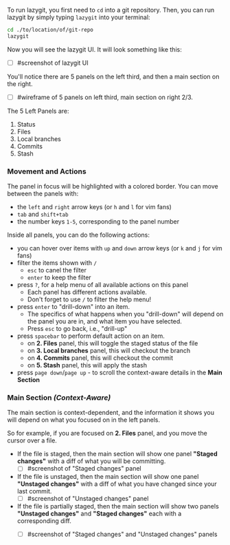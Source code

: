 To run lazygit, you first need to `cd` into a git repository. Then, you can run lazygit by simply typing `lazygit` into your terminal:
```bash
cd ./to/location/of/git-repo
lazygit
```

Now you will see the lazygit UI. It will look something like this:
- [ ] #screenshot of lazygit UI

You'll notice there are 5 panels on the left third, and then a main section on the right.
- [ ] #wireframe of 5 panels on left third, main section on right 2/3.

The 5 Left Panels are:
1. Status
2. Files
3. Local branches
4. Commits
5. Stash

### Movement and Actions
The panel in focus will be highlighted with a colored border. You can move between the panels with:
- the `left` and `right` arrow keys (or `h` and `l` for vim fans)
- `tab` and `shift+tab`
- the number keys `1-5`, corresponding to the panel number

Inside all panels, you can do the following actions:
- you can hover over items with `up` and `down` arrow keys (or `k` and `j` for vim fans)
- filter the items shown with `/`
  - `esc` to canel the filter
  - `enter` to keep the filter
- press `?`, for a help menu of all available actions on this panel
  - Each panel has different actions available.
  - Don't forget to use `/` to filter the help menu!
- press `enter` to "drill-down" into an item.
    - The specifics of what happens when you "drill-down" will depend on the panel you are in, and what item you have selected.
    - Press `esc` to go back, i.e., "drill-up"
- press `spacebar` to perform default action on an item.
    - on **2. Files** panel, this will toggle the staged status of the file
    - on **3. Local branches** panel, this will checkout the branch
    - on **4. Commits** panel, this will checkout the commit
    - on **5. Stash** panel, this will apply the stash
- press `page down`/`page up` - to scroll the context-aware details in the **Main Section**

### Main Section *(Context-Aware)*
The main section is context-dependent, and the information it shows you will depend on what you focused on in the left panels.

So for example, if you are focused on **2. Files** panel, and you move the cursor over a file.
- If the file is staged, then the main section will show one panel **"Staged changes"** with a diff of what you will be committing.
  - [ ] #screenshot of "Staged changes" panel

- If the file is unstaged, then the main section will show one panel **"Unstaged changes"** with a diff of what you have changed since your last commit.
  - [ ] #screenshot of "Unstaged changes" panel

- If the file is partially staged, then the main section will show two panels **"Unstaged changes"** and **"Staged changes"** each with a corresponding diff.
  - [ ] #screenshot of "Staged changes" and "Unstaged changes" panels

